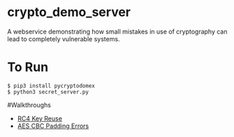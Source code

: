 # crypto_demo_server
A webservice demonstrating how small mistakes in use of cryptography can lead to completely vulnerable systems.

# To Run
    $ pip3 install pycryptodomex
    $ python3 secret_server.py

#Walkthroughs

 - [RC4 Key Reuse](walkthroughs/RC4/RC4_solution.md)
 - [AES CBC Padding Errors](walkthroughs/AES/AES_CBC_Solution.md)